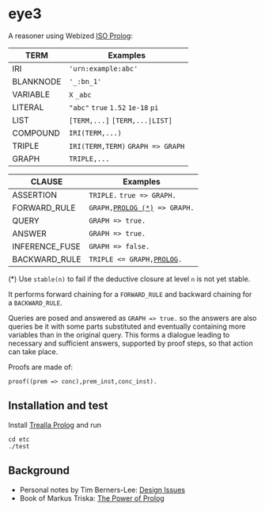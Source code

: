 # eye3

A reasoner using Webized [ISO Prolog](https://en.wikipedia.org/wiki/Prolog#ISO_Prolog):

TERM            | Examples
----------------|---------
IRI             | `'urn:example:abc'`
BLANKNODE       | `'_:bn_1'`
VARIABLE        | `X` `_abc`
LITERAL         | `"abc"` `true` `1.52` `1e-18` `pi`
LIST            | `[TERM,...]` `[TERM,...\|LIST]`
COMPOUND        | `IRI(TERM,...)`
TRIPLE          | `IRI(TERM,TERM)` `GRAPH => GRAPH`
GRAPH           | `TRIPLE,...`

CLAUSE          | Examples
----------------|---------
ASSERTION       | `TRIPLE.` `true => GRAPH.`
FORWARD_RULE    | `GRAPH,`[`PROLOG (*)`](https://www.scryer.pl/builtins)` => GRAPH.`
QUERY           | `GRAPH => true.`
ANSWER          | `GRAPH => true.`
INFERENCE_FUSE  | `GRAPH => false.`
BACKWARD_RULE   | `TRIPLE <= GRAPH,`[`PROLOG`](https://www.scryer.pl/builtins)`.`

(*) Use `stable(n)` to fail if the deductive closure at level `n` is not yet stable.

It performs forward chaining for a `FORWARD_RULE` and backward chaining for a `BACKWARD_RULE`.

Queries are posed and answered as `GRAPH => true.` so the answers are also queries be it with
some parts substituted and eventually containing more variables than in the original query.
This forms a dialogue leading to necessary and sufficient answers, supported by proof steps, so that action can take place.

Proofs are made of:
```
proof((prem => conc),prem_inst,conc_inst).
```

## Installation and test

Install [Trealla Prolog](https://github.com/trealla-prolog/trealla?tab=readme-ov-file#building) and run

```
cd etc
./test
```

## Background

- Personal notes by Tim Berners-Lee: [Design Issues](https://www.w3.org/DesignIssues/)
- Book of Markus Triska: [The Power of Prolog](https://www.metalevel.at/prolog)
